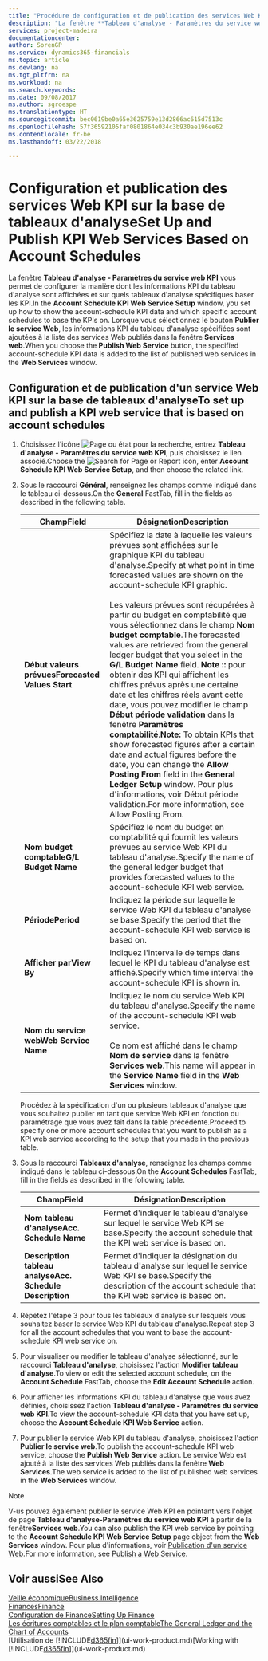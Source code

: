```yaml
---
title: "Procédure de configuration et de publication des services Web KPI sur la base de tableaux d'analyse | Microsoft Docs"
description: "La fenêtre **Tableau d'analyse - Paramètres du service web KPI** vous permet de configurer la manière dont les informations KPI du tableau d'analyse sont affichées et sur quels tableaux d'analyse spécifiques baser les KPI."
services: project-madeira
documentationcenter: 
author: SorenGP
ms.service: dynamics365-financials
ms.topic: article
ms.devlang: na
ms.tgt_pltfrm: na
ms.workload: na
ms.search.keywords: 
ms.date: 09/08/2017
ms.author: sgroespe
ms.translationtype: HT
ms.sourcegitcommit: bec0619be0a65e3625759e13d2866ac615d7513c
ms.openlocfilehash: 57f36592105faf0801864e034c3b930ae196ee62
ms.contentlocale: fr-be
ms.lasthandoff: 03/22/2018

---
```

# <a name="set-up-and-publish-kpi-web-services-based-on-account-schedules"></a><span data-ttu-id="800c5-103">Configuration et publication des services Web KPI sur la base de tableaux d'analyse</span><span class="sxs-lookup"><span data-stu-id="800c5-103">Set Up and Publish KPI Web Services Based on Account Schedules</span></span>
<span data-ttu-id="800c5-104">La fenêtre **Tableau d'analyse - Paramètres du service web KPI** vous permet de configurer la manière dont les informations KPI du tableau d'analyse sont affichées et sur quels tableaux d'analyse spécifiques baser les KPI.</span><span class="sxs-lookup"><span data-stu-id="800c5-104">In the **Account Schedule KPI Web Service Setup** window, you set up how to show the account-schedule KPI data and which specific account schedules to base the KPIs on.</span></span> <span data-ttu-id="800c5-105">Lorsque vous sélectionnez le bouton **Publier le service Web**, les informations KPI du tableau d'analyse spécifiées sont ajoutées à la liste des services Web publiés dans la fenêtre **Services web**.</span><span class="sxs-lookup"><span data-stu-id="800c5-105">When you choose the **Publish Web Service** button, the specified account-schedule KPI data is added to the list of published web services in the **Web Services** window.</span></span>  

## <a name="to-set-up-and-publish-a-kpi-web-service-that-is-based-on-account-schedules"></a><span data-ttu-id="800c5-106">Configuration et de publication d'un service Web KPI sur la base de tableaux d'analyse</span><span class="sxs-lookup"><span data-stu-id="800c5-106">To set up and publish a KPI web service that is based on account schedules</span></span>  

1.  <span data-ttu-id="800c5-107">Choisissez l'icône ![Page ou état pour la recherche](media/ui-search/search_small.png "icône Page ou état pour la recherche"), entrez **Tableau d'analyse - Paramètres du service web KPI**, puis choisissez le lien associé.</span><span class="sxs-lookup"><span data-stu-id="800c5-107">Choose the ![Search for Page or Report](media/ui-search/search_small.png "Search for Page or Report icon") icon, enter **Account Schedule KPI Web Service Setup**, and then choose the related link.</span></span>  
2.  <span data-ttu-id="800c5-108">Sous le raccourci **Général**, renseignez les champs comme indiqué dans le tableau ci-dessous.</span><span class="sxs-lookup"><span data-stu-id="800c5-108">On the **General** FastTab, fill in the fields as described in the following table.</span></span>  

    |<span data-ttu-id="800c5-109">Champ</span><span class="sxs-lookup"><span data-stu-id="800c5-109">Field</span></span>|<span data-ttu-id="800c5-110">Désignation</span><span class="sxs-lookup"><span data-stu-id="800c5-110">Description</span></span>|  
    |---------------------------------|---------------------------------------|  
    |<span data-ttu-id="800c5-111">**Début valeurs prévues**</span><span class="sxs-lookup"><span data-stu-id="800c5-111">**Forecasted Values Start**</span></span>|<span data-ttu-id="800c5-112">Spécifiez la date à laquelle les valeurs prévues sont affichées sur le graphique KPI du tableau d'analyse.</span><span class="sxs-lookup"><span data-stu-id="800c5-112">Specify at what point in time forecasted values are shown on the account-schedule KPI graphic.</span></span><br /><br /> <span data-ttu-id="800c5-113">Les valeurs prévues sont récupérées à partir du budget en comptabilité que vous sélectionnez dans le champ **Nom budget comptable**.</span><span class="sxs-lookup"><span data-stu-id="800c5-113">The forecasted values are retrieved from the general ledger budget that you select in the **G/L Budget Name** field.</span></span> <span data-ttu-id="800c5-114">**Note ::** pour obtenir des KPI qui affichent les chiffres prévus après une certaine date et les chiffres réels avant cette date, vous pouvez modifier le champ **Début période validation** dans la fenêtre **Paramètres comptabilité**.</span><span class="sxs-lookup"><span data-stu-id="800c5-114">**Note:**  To obtain KPIs that show forecasted figures after a certain date and actual figures before the date, you can change the **Allow Posting From** field in the **General Ledger Setup** window.</span></span> <span data-ttu-id="800c5-115">Pour plus d'informations, voir Début période validation.</span><span class="sxs-lookup"><span data-stu-id="800c5-115">For more information, see Allow Posting From.</span></span>|  
    |<span data-ttu-id="800c5-116">**Nom budget comptable**</span><span class="sxs-lookup"><span data-stu-id="800c5-116">**G/L Budget Name**</span></span>|<span data-ttu-id="800c5-117">Spécifiez le nom du budget en comptabilité qui fournit les valeurs prévues au service Web KPI du tableau d'analyse.</span><span class="sxs-lookup"><span data-stu-id="800c5-117">Specify the name of the general ledger budget that provides forecasted values to the account-schedule KPI web service.</span></span>|  
    |<span data-ttu-id="800c5-118">**Période**</span><span class="sxs-lookup"><span data-stu-id="800c5-118">**Period**</span></span>|<span data-ttu-id="800c5-119">Indiquez la période sur laquelle le service Web KPI du tableau d'analyse se base.</span><span class="sxs-lookup"><span data-stu-id="800c5-119">Specify the period that the account-schedule KPI web service is based on.</span></span>|  
    |<span data-ttu-id="800c5-120">**Afficher par**</span><span class="sxs-lookup"><span data-stu-id="800c5-120">**View By**</span></span>|<span data-ttu-id="800c5-121">Indiquez l'intervalle de temps dans lequel le KPI du tableau d'analyse est affiché.</span><span class="sxs-lookup"><span data-stu-id="800c5-121">Specify which time interval the account-schedule KPI is shown in.</span></span>|  
    |<span data-ttu-id="800c5-122">**Nom du service web**</span><span class="sxs-lookup"><span data-stu-id="800c5-122">**Web Service Name**</span></span>|<span data-ttu-id="800c5-123">Indiquez le nom du service Web KPI du tableau d'analyse.</span><span class="sxs-lookup"><span data-stu-id="800c5-123">Specify the name of the account-schedule KPI web service.</span></span><br /><br /> <span data-ttu-id="800c5-124">Ce nom est affiché dans le champ **Nom de service** dans la fenêtre **Services web**.</span><span class="sxs-lookup"><span data-stu-id="800c5-124">This name will appear in the **Service Name** field in the **Web Services** window.</span></span>|  

    <span data-ttu-id="800c5-125">Procédez à la spécification d'un ou plusieurs tableaux d'analyse que vous souhaitez publier en tant que service Web KPI en fonction du paramétrage que vous avez fait dans la table précédente.</span><span class="sxs-lookup"><span data-stu-id="800c5-125">Proceed to specify one or more account schedules that you want to publish as a KPI web service according to the setup that you made in the previous table.</span></span>  

3.  <span data-ttu-id="800c5-126">Sous le raccourci **Tableaux d'analyse**, renseignez les champs comme indiqué dans le tableau ci-dessous.</span><span class="sxs-lookup"><span data-stu-id="800c5-126">On the **Account Schedules** FastTab, fill in the fields as described in the following table.</span></span>  

    |<span data-ttu-id="800c5-127">Champ</span><span class="sxs-lookup"><span data-stu-id="800c5-127">Field</span></span>|<span data-ttu-id="800c5-128">Désignation</span><span class="sxs-lookup"><span data-stu-id="800c5-128">Description</span></span>|  
    |---------------------------------|---------------------------------------|  
    |<span data-ttu-id="800c5-129">**Nom tableau d'analyse**</span><span class="sxs-lookup"><span data-stu-id="800c5-129">**Acc. Schedule Name**</span></span>|<span data-ttu-id="800c5-130">Permet d'indiquer le tableau d'analyse sur lequel le service Web KPI se base.</span><span class="sxs-lookup"><span data-stu-id="800c5-130">Specify the account schedule that the KPI web service is based on.</span></span>|  
    |<span data-ttu-id="800c5-131">**Description tableau analyse**</span><span class="sxs-lookup"><span data-stu-id="800c5-131">**Acc. Schedule Description**</span></span>|<span data-ttu-id="800c5-132">Permet d'indiquer la désignation du tableau d'analyse sur lequel le service Web KPI se base.</span><span class="sxs-lookup"><span data-stu-id="800c5-132">Specify the description of the account schedule that the KPI web service is based on.</span></span>|  

4.  <span data-ttu-id="800c5-133">Répétez l'étape 3 pour tous les tableaux d'analyse sur lesquels vous souhaitez baser le service Web KPI du tableau d'analyse.</span><span class="sxs-lookup"><span data-stu-id="800c5-133">Repeat step 3 for all the account schedules that you want to base the account-schedule KPI web service on.</span></span>  
5.  <span data-ttu-id="800c5-134">Pour visualiser ou modifier le tableau d'analyse sélectionné, sur le raccourci **Tableau d'analyse**, choisissez l'action **Modifier tableau d'analyse**.</span><span class="sxs-lookup"><span data-stu-id="800c5-134">To view or edit the selected account schedule, on the **Account Schedule** FastTab, choose the **Edit Account Schedule** action.</span></span>  
6.  <span data-ttu-id="800c5-135">Pour afficher les informations KPI du tableau d'analyse que vous avez définies, choisissez l'action **Tableau d'analyse - Paramètres du service web KPI**.</span><span class="sxs-lookup"><span data-stu-id="800c5-135">To view the account-schedule KPI data that you have set up, choose the **Account Schedule KPI Web Service** action.</span></span>  
7.  <span data-ttu-id="800c5-136">Pour publier le service Web KPI du tableau d'analyse, choisissez l'action **Publier le service web**.</span><span class="sxs-lookup"><span data-stu-id="800c5-136">To publish the account-schedule KPI web service, choose the **Publish Web Service** action.</span></span> <span data-ttu-id="800c5-137">Le service Web est ajouté à la liste des services Web publiés dans la fenêtre **Web Services**.</span><span class="sxs-lookup"><span data-stu-id="800c5-137">The web service is added to the list of published web services in the **Web Services** window.</span></span>  

> [!NOTE]  
>  <span data-ttu-id="800c5-138">V-us pouvez également publier le service Web KPI en pointant vers l'objet de page **Tableau d'analyse\-Paramètres du service web KPI** à partir de la fenêtre**Services web**.</span><span class="sxs-lookup"><span data-stu-id="800c5-138">You can also publish the KPI web service by pointing to the **Account Schedule KPI Web Service Setup** page object from the **Web Services** window.</span></span> <span data-ttu-id="800c5-139">Pour plus d'informations, voir [Publication d'un service Web](across-how-publish-web-service.md).</span><span class="sxs-lookup"><span data-stu-id="800c5-139">For more information, see [Publish a Web Service](across-how-publish-web-service.md).</span></span>  

## <a name="see-also"></a><span data-ttu-id="800c5-140">Voir aussi</span><span class="sxs-lookup"><span data-stu-id="800c5-140">See Also</span></span>  
[<span data-ttu-id="800c5-141">Veille économique</span><span class="sxs-lookup"><span data-stu-id="800c5-141">Business Intelligence</span></span>](bi.md)  
[<span data-ttu-id="800c5-142">Finances</span><span class="sxs-lookup"><span data-stu-id="800c5-142">Finance</span></span>](finance.md)  
[<span data-ttu-id="800c5-143">Configuration de Finance</span><span class="sxs-lookup"><span data-stu-id="800c5-143">Setting Up Finance</span></span>](finance-setup-finance.md)  
[<span data-ttu-id="800c5-144">Les écritures comptables et le plan comptable</span><span class="sxs-lookup"><span data-stu-id="800c5-144">The General Ledger and the Chart of Accounts</span></span>](finance-general-ledger.md)  
<span data-ttu-id="800c5-145">[Utilisation de [!INCLUDE[d365fin](includes/d365fin_md.md)]](ui-work-product.md)</span><span class="sxs-lookup"><span data-stu-id="800c5-145">[Working with [!INCLUDE[d365fin](includes/d365fin_md.md)]](ui-work-product.md)</span></span>

